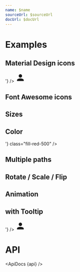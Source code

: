 ```yaml
---
name: $name
sourceUrl: $sourceUrl
docUrl: $docUrl
---
```


<script lang="ts">
	import { mdiAccount, mdiCheck, mdiDecagramOutline, mdiLoading, mdiDownload, mdiHeart, mdiCircleMedium, mdiArrowRight } from '@mdi/js';
	import { faUser } from '@fortawesome/free-solid-svg-icons'

	import api from '$lib/components/Icon.svelte?raw&sveld';
  import ApiDocs from '$lib/components/ApiDocs.svelte';

	import Icon from '$lib/components/Icon.svelte';
	import Preview from '$lib/components/Preview.svelte';
	import Tooltip from '$lib/components/Tooltip.svelte';

	const mdiAccountUrl = 'https://api.iconify.design/mdi:account.svg'
</script>

# Examples

## Material Design icons

<Preview>
	<Icon path={mdiAccount} />
	<Icon data={mdiAccount} />
	<Icon svg={'<svg width="32" height="32" viewBox="0 0 24 24"><path fill="currentColor" d="M12 4a4 4 0 0 1 4 4a4 4 0 0 1-4 4a4 4 0 0 1-4-4a4 4 0 0 1 4-4m0 10c4.42 0 8 1.79 8 4v2H4v-2c0-2.21 3.58-4 8-4Z"/></svg>'} />
	<Icon svgUrl="https://api.iconify.design/mdi:account.svg" />
	<Icon>
		<svg width="32" height="32" viewBox="0 0 24 24">
			<path fill="currentColor" d="M12 4a4 4 0 0 1 4 4a4 4 0 0 1-4 4a4 4 0 0 1-4-4a4 4 0 0 1 4-4m0 10c4.42 0 8 1.79 8 4v2H4v-2c0-2.21 3.58-4 8-4Z" />
		</svg>
	</Icon>
</Preview>

## Font Awesome icons

<Preview>
	<Icon data={faUser} />
</Preview>

## Sizes

<Preview>
	<Icon path={mdiAccount} size="8px" />
	<Icon path={mdiAccount} size="1em" />
	<Icon path={mdiAccount} size="1.5em" />
	<Icon path={mdiAccount} size="2em" />
	<Icon path={mdiAccount} size="2.5em" />
	<Icon path={mdiAccount} size="3em" />
	<Icon path={mdiAccount} size="64px" />
	<Icon svgUrl="https://api.iconify.design/mdi:account.svg" size="64px" />
</Preview>

## Color

<Preview>
	<Icon path={mdiAccount} class="text-red-500" />
	<Icon path={mdiAccount} class="text-blue-500" />
	<Icon path={mdiAccount} class="text-green-500" />
	<Icon path={mdiAccount} class="text-black/50" />
	<Icon svgUrl="https://api.iconify.design/mdi:account.svg" class="text-red-500" />
	<Icon svg={'<svg xmlns="http://www.w3.org/2000/svg" viewBox="0 0 448 512"><!--! Font Awesome Pro 6.3.0 by @fontawesome - https://fontawesome.com License - https://fontawesome.com/license (Commercial License) Copyright 2023 Fonticons, Inc. --><path d="M224 256A128 128 0 1 0 224 0a128 128 0 1 0 0 256zm-45.7 48C79.8 304 0 383.8 0 482.3C0 498.7 13.3 512 29.7 512H418.3c16.4 0 29.7-13.3 29.7-29.7C448 383.8 368.2 304 269.7 304H178.3z"/></svg>'} class="fill-red-500" />
	
</Preview>

## Multiple paths

<Preview>
	<Icon path={[mdiDecagramOutline, mdiCheck]} classes={{ path: ['', 'text-blue-500 scale-50 origin-center'] }} />
</Preview>

## Rotate / Scale / Flip

<Preview>
	<Icon path={mdiArrowRight} class="-rotate-45" />
	<Icon path={mdiArrowRight} class="scale-75" />
	<Icon path={mdiArrowRight} class="-scale-x-100" />
	<Icon path={mdiAccount} class="-scale-y-100" />
	<Icon svgUrl="https://api.iconify.design/mdi:account.svg" class="-scale-y-100" />
</Preview>

## Animation

<Preview>
	<Icon path={mdiLoading} class="animate-spin" />
	<Icon path={mdiHeart} class="animate-pulse" />
	<Icon path={mdiCircleMedium} class="animate-ping" />
	<Icon path={mdiDownload} class="animate-bounce" />
</Preview>

## with Tooltip

<Preview>
	<Tooltip title="User">
		<Icon path={mdiAccount} />
	</Tooltip>
	<Tooltip title="User">
		<Icon svgUrl="https://api.iconify.design/mdi:account.svg" />
	</Tooltip>
	<Tooltip title="User">
		<Icon svg={'<svg width="32" height="32" viewBox="0 0 24 24"><path fill="currentColor" d="M12 4a4 4 0 0 1 4 4a4 4 0 0 1-4 4a4 4 0 0 1-4-4a4 4 0 0 1 4-4m0 10c4.42 0 8 1.79 8 4v2H4v-2c0-2.21 3.58-4 8-4Z"/></svg>'} />
	</Tooltip>
	<Tooltip title="User">
		<Icon>
			<svg width="32" height="32" viewBox="0 0 24 24">
				<path fill="currentColor" d="M12 4a4 4 0 0 1 4 4a4 4 0 0 1-4 4a4 4 0 0 1-4-4a4 4 0 0 1 4-4m0 10c4.42 0 8 1.79 8 4v2H4v-2c0-2.21 3.58-4 8-4Z" />
			</svg>
		</Icon>
	</Tooltip>
</Preview>

# API

<ApiDocs {api} />
